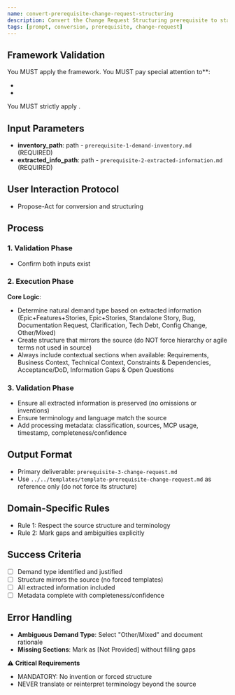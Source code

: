 ```yaml
---
name: convert-prerequisite-change-request-structuring
description: Convert the Change Request Structuring prerequisite to standardized template, preserving adaptive structure based on source documents
tags: [prompt, conversion, prerequisite, change-request]
---
```


## Framework Validation
You MUST apply the <olaf-work-instructions> framework.
You MUST pay special attention to**:
- <olaf-general-role-and-behavior>
- <olaf-interaction-protocols>
You MUST strictly apply <olaf-framework-validation>.
 
## Input Parameters
- **inventory_path**: path - `prerequisite-1-demand-inventory.md` (REQUIRED)
- **extracted_info_path**: path - `prerequisite-2-extracted-information.md` (REQUIRED)

## User Interaction Protocol
- Propose-Act for conversion and structuring

## Process

### 1. Validation Phase
- Confirm both inputs exist

### 2. Execution Phase
**Core Logic**:
- Determine natural demand type based on extracted information (Epic+Features+Stories, Epic+Stories, Standalone Story, Bug, Documentation Request, Clarification, Tech Debt, Config Change, Other/Mixed)
- Create structure that mirrors the source (do NOT force hierarchy or agile terms not used in source)
- Always include contextual sections when available: Requirements, Business Context, Technical Context, Constraints & Dependencies, Acceptance/DoD, Information Gaps & Open Questions

### 3. Validation Phase
- Ensure all extracted information is preserved (no omissions or inventions)
- Ensure terminology and language match the source
- Add processing metadata: classification, sources, MCP usage, timestamp, completeness/confidence

## Output Format
- Primary deliverable: `prerequisite-3-change-request.md`
- Use `../../templates/template-prerequisite-change-request.md` as reference only (do not force its structure)

## Domain-Specific Rules
- Rule 1: Respect the source structure and terminology
- Rule 2: Mark gaps and ambiguities explicitly

## Success Criteria
- [ ] Demand type identified and justified
- [ ] Structure mirrors the source (no forced templates)
- [ ] All extracted information included
- [ ] Metadata complete with completeness/confidence

## Error Handling
- **Ambiguous Demand Type**: Select "Other/Mixed" and document rationale
- **Missing Sections**: Mark as [Not Provided] without filling gaps

⚠️ **Critical Requirements**
- MANDATORY: No invention or forced structure
- NEVER translate or reinterpret terminology beyond the source
